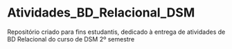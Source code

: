 # Atividades_BD_Relacional_DSM
Repositório criado para fins estudantis, dedicado à entrega de atividades de BD Relacional do curso de DSM 2º semestre
